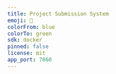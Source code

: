 ```yaml
---
title: Project Submission System
emoji: 🚀
colorFrom: blue
colorTo: green
sdk: docker
pinned: false
license: mit
app_port: 7860
---
```


